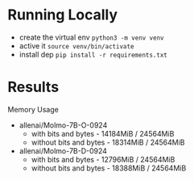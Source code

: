 
# Running Locally

* create the virtual env `python3 -m venv venv`
* active it `source venv/bin/activate`
* install dep `pip install -r requirements.txt`


# Results

Memory Usage
* allenai/Molmo-7B-O-0924
  * with bits and bytes - 14184MiB / 24564MiB
  * without bits and bytes - 18314MiB / 24564MiB
* allenai/Molmo-7B-D-0924
  * with bits and bytes - 12796MiB / 24564MiB
  * without bits and bytes - 18388MiB / 24564MiB